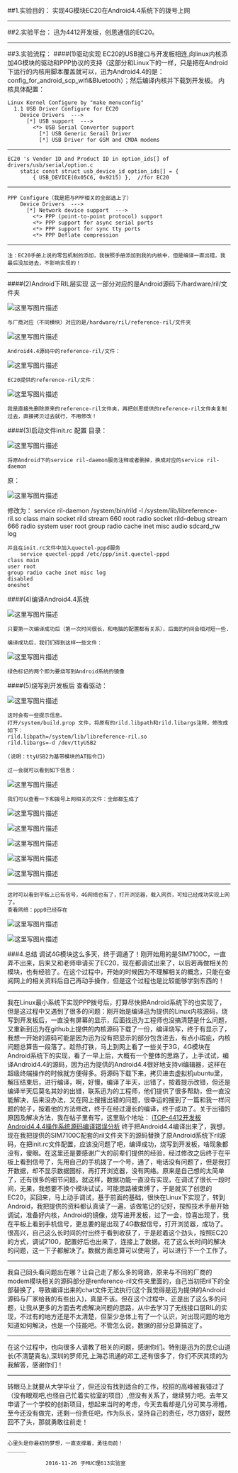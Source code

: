 ##1.实验目的：
	实现4G模块EC20在Android4.4系统下的拨号上网
****
##2.实验平台：
	迅为4412开发板，创思通信的EC20。
****
##3.实验流程：
####(1)驱动实现
	EC20的USB接口与开发板相连,向linux内核添加4G模块的驱动和PPP协议的支持（这部分和Linux下的一样，只是把在Android下运行的内核用脚本覆盖就可以，迅为Android4.4的是：config_for_android_scp_wifi&Bluetooth）；然后编译内核并下载到开发板。
内核具体配置：

	Linux Kernel Configure by "make menuconfig"
	  1.1 USB Driver Configure for EC20
	    Device Drivers  --->
	      [*] USB support  --->
	        <*> USB Serial Converter support
	          [*] USB Generic Serail Driver
	          [*] USB Driver for GSM and CMDA modems
***
	EC20 's Vendor ID and Product ID in option_ids[] of drivers/usb/serial/option.c
		static const struct usb_device_id option_ids[] = {
			{ USB_DEVICE(0x05C6, 0x9215) },  //for EC20
___
	PPP Configure（我是把与PPP相关的全部选上了）
	    Device Drivers  --->
	      [*] Network device support  --->
	        <*> PPP (point-to-point protocol) support
	        <*> PPP support for async serial ports
	        <*> PPP support for sync tty ports
	        <*> PPP Deflate compression
___
	注：EC20手册上说的零包机制的添加，我按照手册添加到我的内核中，但是编译一直出错，我最后没加进去，不影响实现的！
___
####(2)Android下RIL层实现
	这一部分对应的是Android源码下/hardware/ril/文件夹
	
![这里写图片描述](http://img.blog.csdn.net/20161126171511040)

	与厂商对应（不同模块）对应的是/hardware/ril/reference-ril/文件夹
	
![这里写图片描述](http://img.blog.csdn.net/20161126171542909)

	Android4.4源码中的reference-ril/文件：
	
![这里写图片描述](http://img.blog.csdn.net/20161126171623738)

	EC20提供的reference-ril/文件：
	
![这里写图片描述](http://img.blog.csdn.net/20161126171704614)

	我是直接先删除原来的reference-ril文件夹，再把创思提供的reference-ril文件夹复制过去，直接拷贝过去就行，不用修改！

####(3)启动文件init.rc 配置
目录：

![这里写图片描述](http://img.blog.csdn.net/20161126171759975)

	将原Android下的service ril-daemon服务注释或者删掉，换成对应的service ril-daemon
原：

![这里写图片描述](http://img.blog.csdn.net/20161126171833007)

修改为：
	service ril-daemon /system/bin/rild -l /system/lib/libreference-ril.so
						class main
					    socket rild stream 660 root radio 
					    socket rild-debug stream 666 radio system 
					    user root 
					    group radio cache inet misc audio sdcard_rw log



	并且在init.rc文件中加入quectel-pppd服务
		service quectel-pppd /etc/ppp/init.quectel-pppd
	class main
	user root
	group radio cache inet misc log
	disabled
	oneshot

####(4)编译Android4.4系统

![这里写图片描述](http://img.blog.csdn.net/20161126172225434)

	只要第一次编译成功后（第一次时间很长，和电脑的配置都有关系），后面的时间会相对短一些.

	编译成功后，我们们得到这样一些文件：
	
![这里写图片描述](http://img.blog.csdn.net/20161126172301826)

	绿色标记的两个即为要烧写到Android系统的镜像

####(5)烧写到开发板后
	查看驱动：
	
![这里写图片描述](http://img.blog.csdn.net/20161126172405890)

	这时会有一些提示信息。
	打开/system/build.prop 文件，将原有的rild.libpath和rild.libargs注释，修改成如下：
	rild.libpath=/system/lib/libreference-ril.so
	rild.libargs=-d /dev/ttyUSB2

	(说明：ttyUSB2为基带模块的AT指令口)

	过一会就可以看到如下信息：
	
![这里写图片描述](http://img.blog.csdn.net/20161126172614253)

	我们可以查看一下和拨号上网相关的文件：全部都生成了
	
![这里写图片描述](http://img.blog.csdn.net/20161126172645795)

![这里写图片描述](http://img.blog.csdn.net/20161126172659982)

![这里写图片描述](http://img.blog.csdn.net/20161126172708826)

![这里写图片描述](http://img.blog.csdn.net/20161126172716889)

![这里写图片描述](http://img.blog.csdn.net/20161126172724317)

***
	这时可以看到平板上已有信号，4G网络也有了，打开浏览器，载入网页，可知已经成功实现上网了。
	查看网络：ppp0已经存在
![这里写图片描述](http://img.blog.csdn.net/20161126172754771)

![这里写图片描述](http://img.blog.csdn.net/20161126172812881)


###4.总结
		调试4G模块这么多天，终于调通了！刚开始用的是SIM7100C，一直弄不出来，后来又和老师申请买了EC20，现在都调试出来了，以后若再做相关的模块，也有经验了。在这个过程中，开始的时候因为不理解相关的概念，只能在查阅网上的相关资料后自己再动手操作，但是这个过程也是比较能够学到东西的！
***
   我在Linux最小系统下实现PPP拨号后，打算尽快把Android系统下的也实现了，但是这过程中又遇到了很多的问题：刚开始是编译迅为提供的Linux内核源码，烧写到开发板后，一直没有屏幕的显示，后面找迅为工程师也没搞清楚是什么问题，又重新到迅为在github上提供的内核源码下载了一份，编译烧写，终于有显示了，我想一开始的源码可能是因为迅为没有把显示的部分包含进去，有点小瑕疵，内核问题总算告一段落了。趁热打铁，马上到网上看了一些关于3G，4G模块在Android系统下的实现，看了一早上后，大概有一个整体的思路了，上手试试，编译Android4.4的源码，因为迅为提供的Android4.4很好地支持vi编辑器，这样在超级终端操作的时候就方便得多。将源码下载下来，拷贝进去虚拟机ubuntu里，解压结束后，进行编译，啊，好慢，编译了半天，出错了，按着提示改错，但还是编译半天后莫名其妙的出错，联系迅为的工程师，他们提供了很多帮助，但一直没能解决，后来没办法，又在网上搜搜出错的问题，很幸运的搜到了一篇和我一样问题的帖子，按着他的方法修改，终于在经过漫长的编译，终于成功了。关于出错的原因及解决方法，我在帖子里有写，这里贴个地址：
[iTOP-4412开发板Android4.4.4操作系统源码编译错误分析](http://blog.csdn.net/wwt18811707971/article/details/52299633)
终于把Android4.4编译出来了，我想，现在我把提供的SIM7100C配套的ril文件夹下的源码替换了原Android系统下ril源码，在把init.rc文件配置，应该没问题了吧，编译成功，烧写到开发板，啥现象都没有，傻眼。在这里还是要感谢广大的前辈们提供的经验，经过修改之后终于在平板上看到信号了，先用自己的手机拨了一个号，通了，电话没有问题了，但是我打开数据，却不显示数据图标，再打开浏览器，没有网络。原来是自己想的太简单了，还有很多的细节问题。就这样，数据功能一直没有实现，在调试了很长一段时间，无果，我想要不换个模块试试，可能思路被束缚了，于是就买了创思的EC20，买回来，马上动手调试，基于前面的基础，很快在Linux下实现了，转到Android，我把提供的资料都认真读了一遍，该做笔记的记好，按照技术手册开始调试，准备好内核，Android的镜像，烧写进开发板，过了一会，惊喜出现了，我在平板上看到手机信号，更总要的是出现了4G数据信号，打开浏览器，成功了。很高兴，自己这么长时间的付出终于看到收获了，于是趁着这个劲头，按照EC20的方式，调试7100，配置好后也出来了，连接上了数据。花了这么长时间的解决的问题，这一下子都解决了。数据方面总算可以使用了，可以进行下一个工作了。
***
   我自己回头看问题出在哪？让自己走了那么多的弯路，原来与不同的厂商的modem模块相关的源码部分是renference-ril文件夹里面的，自己当初把ril下的全部替换了，导致编译出来的chat文件无法执行(这个我觉得是迅为提供的Android源码与厂家给我的有些出入)，真是不该。但在这个过程中，正是出了这么多的问题，让我从更多的方面去考虑解决问题的思路，从中去学习了无线接口层RIL的实现，不过有的地方还是不太清楚，但至少总体上有了一个认识，对出现问题的地方知道如何解决，也是一个技能吧。不管怎么说，数据的部分总算搞定了。
___
   在这个过程中，也向很多人请教了相关的问题，感谢你们。特别是迅为的昆仑山道长(不清楚真名),深圳的罗师兄,上海芯讯通的邓工,还有很多了，你们不厌其烦的为我解答，感谢你们！
***
   转眼马上就要从大学毕业了，但还没有找到适合的工作，校招的高峰被我错过了（没有眼观吧,也怪自己忙着实验室的项目）,但没有关系了，继续努力吧。去年又申请了一个学校的创新项目，想起来当时的考虑，今天去看却是几分可笑与滑稽，至今还没有做完，还剩一份责任吧，作为队长，坚持自己的责任，尽力做好，既然回不了头，那就勇敢往前走！
****
	心里头是你最初的梦想，一直支撑着，勇往向前！
	______

		        2016-11-26 于MUC理613实验室
